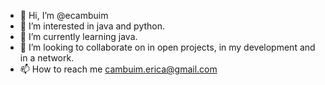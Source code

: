 - 👋 Hi, I’m @ecambuim
- 👀 I’m interested in java and python.
- 🌱 I’m currently learning java. 
- 💞️ I’m looking to collaborate on in open projects, in my development and in a network.
- 📫 How to reach me cambuim.erica@gmail.com

<!---
ecambuim/ecambuim is a ✨ special ✨ repository because its `README.md` (this file) appears on your GitHub profile.
You can click the Preview link to take a look at your changes.
--->


